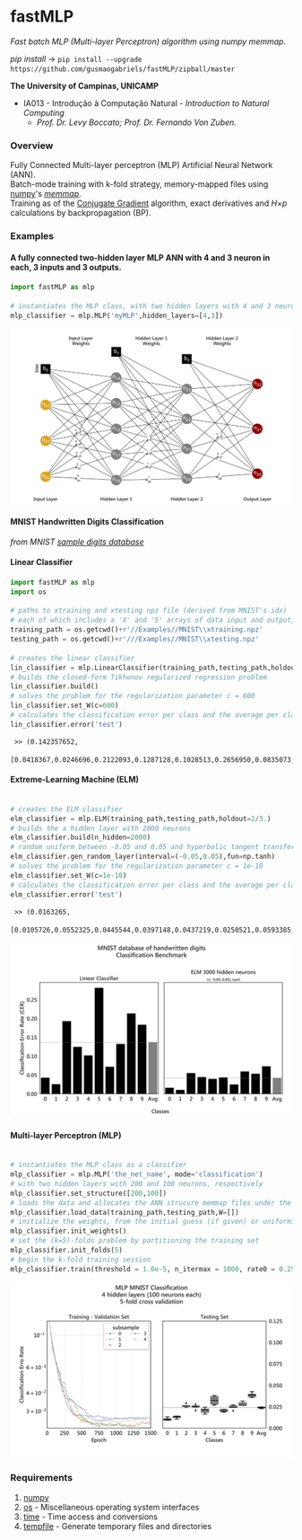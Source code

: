 **fastMLP**
==================================================================
*Fast batch MLP (Multi-layer Perceptron) algorithm using numpy memmap.*

*pip install* -> `pip install --upgrade https://github.com/gusmaogabriels/fastMLP/zipball/master`

**The University of Campinas, UNICAMP**

* IA013 - Introdução à Computação Natural - *Introduction to Natural Computing*
   - *Prof. Dr. Levy Boccato; Prof. Dr. Fernando Von Zuben.*

### Overview
Fully Connected Multi-layer perceptron (MLP) Artificial Neural Network (ANN).  
Batch-mode training with k-fold strategy, memory-mapped files using [numpy](http://www.numpy.org/)'s [*memmap*](https://br.linkedin.com/pub/gabriel-saben%C3%A7a-gusm%C3%A3o/115/aa6/aa8).  
Training as of the [Conjugate Gradient](https://github.com/gusmaogabriels/optinpy#conjugate-gradient-methodconjugate-gradient) algorithm, exact derivatives and *H*×*p* calculations by backpropagation (BP).  

### Examples

#### **A fully connected two-hidden layer MLP ANN with 4 and 3 neuron in each, 3 inputs and 3 outputs.**

 ```python  
import fastMLP as mlp

# instantiates the MLP class, with two hidden layers with 4 and 3 neurons in each	 
mlp_classifier = mlp.MLP('myMLP',hidden_layers=[4,3]) 
```

![Alt Text](/raw/MLP.png)

#### **MNIST Handwritten Digits Classification**
*from MNIST [sample digits database](/Examples/MNIST)*

#### Linear Classifier

 ```python  
import fastMLP as mlp
import os
	
# paths to xtraining and xtesting npz file (derived from MNIST's idx)
# each of which includes a 'X' and 'S' arrays of data input and output, respectively
training_path = os.getcwd()+r'//Examples//MNIST\\xtraining.npz' 
testing_path = os.getcwd()+r'///Examples//MNIST\\xtesting.npz'

# creates the linear classifier
lin_classifier = mlp.LinearClassifier(training_path,testing_path,holdout=2/3.)
# builds the closed-form Tikhonov regularized regression problem 
lin_classifier.build()
# solves the problem for the regularization parameter c = 600
lin_classifier.set_W(c=600) 
# calculates the classification error per class and the average per class
lin_classifier.error('test') 
```
	 
	 >> (0.142357652,
		[0.0418367,0.0246696,0.2122093,0.1287128,0.1028513,0.2656950,0.0835073,0.1420233,0.2248459,0.1972249])
	 
#### Extreme-Learning Machine (ELM)

 ```python  
	 
# creates the ELM classifier	 
elm_classifier = mlp.ELM(training_path,testing_path,holdout=2/3.) 
# builds the a hidden layer with 2000 neurons
elm_classifier.build(n_hidden=2000) 
# random uniform between -0.05 and 0.05 and hyperbolic tangent transfer function
elm_classifier.gen_random_layer(interval=(-0.05,0.05),fun=np.tanh) 
# solves the problem for the regularization parameter c = 1e-10
elm_classifier.set_W(c=1e-10)
# calculates the classification error per class and the average per class
elm_classifier.error('test') 
```
	 
	 >> (0.0163265,
		[0.0105726,0.0552325,0.0445544,0.0397148,0.0437219,0.0250521,0.0593385,0.053388,0.0733399,0.0421241])

![Alt Text](/raw/elm_lin.png)	

#### Multi-layer Perceptron (MLP)

 ```python  

# instantiates the MLP class as a classifier
mlp_classifier = mlp.MLP('the_net_name', mode='classification')
# with two hidden layers with 200 and 100 neurons, respectively	 
mlp_classifier.set_structure([200,100])
# loads the data and allocates the ANN strucure memmap files under the hood
mlp_classifier.load_data(training_path,testing_path,W=[]) 
# initialize the weights, from the initial guess (if given) or uniformily random
mlp_classifier.init_weights()
# set the (k=5)-folds problem by partitioning the training set
mlp_classifier.init_folds(5) 
# begin the k-fold training session
mlp_classifier.train(threshold = 1.0e-5, n_itermax = 1000, rate0 = 0.25,cut = 0.25) 
```

![Alt Text](/raw/MLP2.png)	

### Requirements
1. [numpy](http://www.numpy.org/)
2. [os](https://docs.python.org/2/library/os.html) - Miscellaneous operating system interfaces
3. [time](https://docs.python.org/2/library/time.html) - Time access and conversions
4. [tempfile](https://docs.python.org/2/library/tempfile.html) - Generate temporary files and directories
